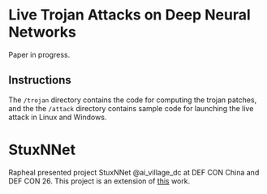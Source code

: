 
# Live Trojan Attacks on Deep Neural Networks

Paper in progress.

## Instructions

The `/trojan` directory contains the code for computing the trojan patches, and the the `/attack` directory contains sample code for launching the live attack in Linux and Windows.

# StuxNNet

Rapheal presented project StuxNNet @ai_village_dc at DEF CON China and DEF CON 26. This project is an extension of [this](https://github.com/bryankim96/stux-DNN) work.
